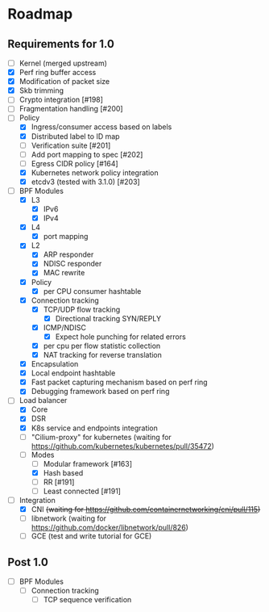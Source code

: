 # Roadmap

## Requirements for 1.0

 - [ ]  Kernel (merged upstream)
   - [X] Perf ring buffer access
   - [X] Modification of packet size
   - [X] Skb trimming
   - [ ] Crypto integration [#198]
   - [ ] Fragmentation handling [#200]
 - [ ] Policy
   - [X] Ingress/consumer access based on labels
   - [X] Distributed label to ID map
   - [ ] Verification suite [#201]
   - [ ] Add port mapping to spec [#202]
   - [ ] Egress CIDR policy [#164]
   - [X] Kubernetes network policy integration
   - [X] etcdv3 (tested with 3.1.0) [#203]
 - [ ] BPF Modules
   - [X] L3
     - [X] IPv6
     - [X] IPv4
   - [X] L4
     - [X] port mapping
   - [X] L2
     - [X] ARP responder
     - [X] NDISC responder
     - [X] MAC rewrite
   - [X] Policy
     - [X] per CPU consumer hashtable
   - [X] Connection tracking
     - [X] TCP/UDP flow tracking
       - [X] Directional tracking SYN/REPLY
     - [X] ICMP/NDISC
       - [X] Expect hole punching for related errors
     - [X] per cpu per flow statistic collection
     - [X] NAT tracking for reverse translation
   - [X] Encapsulation
   - [X] Local endpoint hashtable
   - [X] Fast packet capturing mechanism based on perf ring
   - [X] Debugging framework based on perf ring
 - [ ] Load balancer
   - [X] Core
   - [X] DSR
   - [X] K8s service and endpoints integration
   - [ ] "Cilium-proxy" for kubernetes (waiting for https://github.com/kubernetes/kubernetes/pull/35472)
   - [ ] Modes
     - [ ] Modular framework [#163]
     - [X] Hash based
     - [ ] RR [#191]
     - [ ] Least connected [#191]
 - [ ] Integration
   - [X] CNI ~~(waiting for https://github.com/containernetworking/cni/pull/115)~~
   - [ ] libnetwork (waiting for https://github.com/docker/libnetwork/pull/826)
   - [ ] GCE (test and write tutorial for GCE)

## Post 1.0

 - [ ] BPF Modules
   - [ ] Connection tracking
       - [ ] TCP sequence verification
